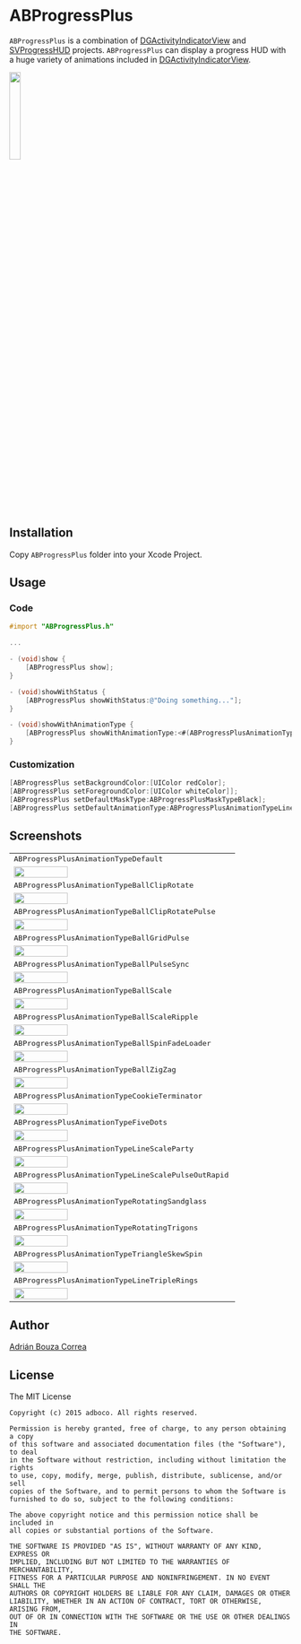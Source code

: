 # ABProgressPlus
`ABProgressPlus` is a combination of [DGActivityIndicatorView](https://github.com/gontovnik/DGActivityIndicatorView) and [SVProgressHUD](https://github.com/SVProgressHUD/SVProgressHUD) projects. `ABProgressPlus` can display a progress HUD with a huge variety of animations included in [DGActivityIndicatorView](https://github.com/gontovnik/DGActivityIndicatorView).

<img src="images/demo.gif" width="20%">

## Installation
Copy ```ABProgressPlus``` folder into your Xcode Project.

## Usage
### Code
``` objective-c
#import "ABProgressPlus.h"

...

- (void)show {
    [ABProgressPlus show];
}

- (void)showWithStatus {
    [ABProgressPlus showWithStatus:@"Doing something..."];
}

- (void)showWithAnimationType {
    [ABProgressPlus showWithAnimationType:<#(ABProgressPlusAnimationType)#>];
}
```
### Customization
```objective-c
[ABProgressPlus setBackgroundColor:[UIColor redColor];
[ABProgressPlus setForegroundColor:[UIColor whiteColor]];
[ABProgressPlus setDefaultMaskType:ABProgressPlusMaskTypeBlack];
[ABProgressPlus setDefaultAnimationType:ABProgressPlusAnimationTypeLineScalePulseOutRapid];
```

## Screenshots

<table style="width:80%">
  <tr>
    <td><tt>ABProgressPlusAnimationTypeDefault</tt></td>
    <td><tt>ABProgressPlusAnimationTypeBallBeat</tt></td>
  </tr>
  <tr>
    <td><img src="images/Default.gif" width="50%"></td>
    <td><img src="images/BallBeat.gif" width="50%"></td>
  </tr>
  <tr>
    <td><tt>ABProgressPlusAnimationTypeBallClipRotate</tt></td>
    <td><tt>ABProgressPlusAnimationTypeBallClipRotateMultiple</tt></td>
  </tr>
  <tr>
    <td><img src="images/BallClipRotate.gif" width="50%"></td>
    <td><img src="images/BallClipRotateMultiple.gif" width="50%"></td>
  </tr>
  <tr>
    <td><tt>ABProgressPlusAnimationTypeBallClipRotatePulse</tt></td>
    <td><tt>ABProgressPlusAnimationTypeBallGridBeat</tt></td>
  </tr>
  <tr>
    <td><img src="images/BallClipRotatePulse.gif" width="50%"></td>
    <td><img src="images/BallGridBeat.gif" width="50%"></td>
  </tr>
  <tr>
    <td><tt>ABProgressPlusAnimationTypeBallGridPulse</tt></td>
    <td><tt>ABProgressPlusAnimationTypeBallPulse</tt></td>
  </tr>
  <tr>
    <td><img src="images/BallGridPulse.gif" width="50%"></td>
    <td><img src="images/BallPulse.gif" width="50%"></td>
  </tr>
  <tr>
    <td><tt>ABProgressPlusAnimationTypeBallPulseSync</tt></td>
    <td><tt>ABProgressPlusAnimationTypeBallRotate</tt></td>
  </tr>
  <tr>
    <td><img src="images/BallPulseSync.gif" width="50%"></td>
    <td><img src="images/BallRotate.gif" width="50%"></td>
  </tr>
  <tr>
    <td><tt>ABProgressPlusAnimationTypeBallScale</tt></td>
    <td><tt>ABProgressPlusAnimationTypeBallScaleMultiple</tt></td>
  </tr>
  <tr>
    <td><img src="images/BallScale.gif" width="50%"></td>
    <td><img src="images/BallScaleMultiple.gif" width="50%"></td>
  </tr>
  <tr>
    <td><tt>ABProgressPlusAnimationTypeBallScaleRipple</tt></td>
    <td><tt>ABProgressPlusAnimationTypeBallScaleRippleMultiple</tt></td>
  </tr>
  <tr>
    <td><img src="images/BallScaleRipple.gif" width="50%"></td>
    <td><img src="images/BallScaleRippleMultiple.gif" width="50%"></td>
  </tr>
  <tr>
    <td><tt>ABProgressPlusAnimationTypeBallSpinFadeLoader</tt></td>
    <td><tt>ABProgressPlusAnimationTypeBallTrianglePath</tt></td>
  </tr>
  <tr>
    <td><img src="images/BallSpinFadeLoader.gif" width="50%"></td>
    <td><img src="images/BallTrianglePath.gif" width="50%"></td>
  </tr>
  <tr>
    <td><tt>ABProgressPlusAnimationTypeBallZigZag</tt></td>
    <td><tt>ABProgressPlusAnimationTypeBallZigZagDeflect</tt></td>
  </tr>
  <tr>
    <td><img src="images/BallZigZag.gif" width="50%"></td>
    <td><img src="images/BallZigZagDeflect.gif" width="50%"></td>
  </tr>
  <tr>
    <td><tt>ABProgressPlusAnimationTypeCookieTerminator</tt></td>
    <td><tt>ABProgressPlusAnimationTypeDoubleBounce</tt></td>
  </tr>
  <tr>
    <td><img src="images/CookieTerminator.gif" width="50%"></td>
    <td><img src="images/DoubleBounce.gif" width="50%"></td>
  </tr>
  <tr>
    <td><tt>ABProgressPlusAnimationTypeFiveDots</tt></td>
    <td><tt>ABProgressPlusAnimationTypeLineScale</tt></td>
  </tr>
  <tr>
    <td><img src="images/FiveDots.gif" width="50%"></td>
    <td><img src="images/LineScale.gif" width="50%"></td>
  </tr>
  <tr>
    <td><tt>ABProgressPlusAnimationTypeLineScaleParty</tt></td>
    <td><tt>ABProgressPlusAnimationTypeLineScalePulseOut</tt></td>
  </tr>
  <tr>
    <td><img src="images/LineScaleParty.gif" width="50%"></td>
    <td><img src="images/LineScalePulseOut.gif" width="50%"></td>
  </tr>
  <tr>
    <td><tt>ABProgressPlusAnimationTypeLineScalePulseOutRapid</tt></td>
    <td><tt>ABProgressPlusAnimationTypeNineDots</tt></td>
  </tr>
  <tr>
    <td><img src="images/LineScalePulseOutRapid.gif" width="50%"></td>
    <td><img src="images/NineDots.gif" width="50%"></td>
  </tr>
  <tr>
    <td><tt>ABProgressPlusAnimationTypeRotatingSandglass</tt></td>
    <td><tt>ABProgressPlusAnimationTypeRotatingSquares</tt></td>
  </tr>
  <tr>
    <td><img src="images/RotatingSandglass.gif" width="50%"></td>
    <td><img src="images/RotatingSquares.gif" width="50%"></td>
  </tr>
  <tr>
    <td><tt>ABProgressPlusAnimationTypeRotatingTrigons</tt></td>
    <td><tt>ABProgressPlusAnimationTypeThreeDots</tt></td>
  </tr>
  <tr>
    <td><img src="images/RotatingTrigons.gif" width="50%"></td>
    <td><img src="images/ThreeDots.gif" width="50%"></td>
  </tr>
  <tr>
    <td><tt>ABProgressPlusAnimationTypeTriangleSkewSpin</tt></td>
    <td><tt>ABProgressPlusAnimationTypeLineTriplePulse</tt></td>
  </tr>
  <tr>
    <td><img src="images/TriangleSkewSpin.gif" width="50%"></td>
    <td><img src="images/TriplePulse.gif" width="50%"></td>
  </tr>
  <tr>
    <td><tt>ABProgressPlusAnimationTypeLineTripleRings</tt></td>
    <td><tt>ABProgressPlusAnimationTypeLineTwoDots</tt></td>
  </tr>
  <tr>
    <td><img src="images/TripleRings.gif" width="50%"></td>
    <td><img src="images/TwoDots.gif" width="50%"></td>
  </tr>
</table>

## Author
[Adrián Bouza Correa](https://github.com/adboco)

## License
The MIT License
```
Copyright (c) 2015 adboco. All rights reserved.

Permission is hereby granted, free of charge, to any person obtaining a copy
of this software and associated documentation files (the "Software"), to deal
in the Software without restriction, including without limitation the rights
to use, copy, modify, merge, publish, distribute, sublicense, and/or sell
copies of the Software, and to permit persons to whom the Software is
furnished to do so, subject to the following conditions:

The above copyright notice and this permission notice shall be included in
all copies or substantial portions of the Software.

THE SOFTWARE IS PROVIDED "AS IS", WITHOUT WARRANTY OF ANY KIND, EXPRESS OR
IMPLIED, INCLUDING BUT NOT LIMITED TO THE WARRANTIES OF MERCHANTABILITY,
FITNESS FOR A PARTICULAR PURPOSE AND NONINFRINGEMENT. IN NO EVENT SHALL THE
AUTHORS OR COPYRIGHT HOLDERS BE LIABLE FOR ANY CLAIM, DAMAGES OR OTHER
LIABILITY, WHETHER IN AN ACTION OF CONTRACT, TORT OR OTHERWISE, ARISING FROM,
OUT OF OR IN CONNECTION WITH THE SOFTWARE OR THE USE OR OTHER DEALINGS IN
THE SOFTWARE.
```
